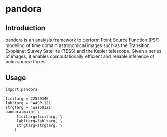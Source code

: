 # pandora

## Introduction
pandora is an analysis framework to perform Point Source Function (PSF) modeling of time domain astronomical images such as the Transition Exoplanet Survey Satellite (TESS) and the Kepler telescope. Given a series of images, it enables computationally efficient and reliable inference of point source fluxes.


## Usage
```
import pandora
    
ticitarg = 22529346
labltarg = 'WASP-121'
strgtarg = 'wasp0121'
pandora.main( \
     ticitarg=ticitarg, \
     labltarg=labltarg, \
     strgtarg=strgtarg, \
    )
        
```
